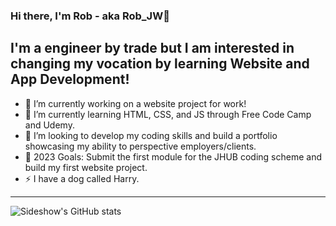 ### Hi there, I'm Rob - aka Rob_JW👋

## I'm a engineer by trade but I am interested in changing my vocation by learning Website and App Development!
- 🔭 I’m currently working on a website project for work!
- 🌱 I’m currently learning HTML, CSS, and JS through Free Code Camp and Udemy.
- 👯 I’m looking to develop my coding skills and build a portfolio showcasing my ability to perspective employers/clients. 
- 🥅 2023 Goals: Submit the first module for the JHUB coding scheme and build my first website project.
- ⚡ I have a dog called Harry.

---

![Sideshow's GitHub stats](https://github-readme-stats.vercel.app/api?username=S1DESHOW&show_icons=true&theme=merko)
